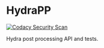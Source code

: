 # HydraPP
[![Codacy Security Scan](https://github.com/Ray-Tracing-Systems/HydraPP/actions/workflows/codacy-analysis.yml/badge.svg?branch=master)](https://github.com/Ray-Tracing-Systems/HydraPP/actions/workflows/codacy-analysis.yml)

Hydra post processing API and tests.


